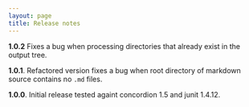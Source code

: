 ```yaml
---
layout: page
title: Release notes
---
```


**1.0.2** Fixes a bug when processing directories that already exist in the output tree.

**1.0.1**.  Refactored version fixes a bug when root directory
of markdown source contains no `.md` files.

**1.0.0**.  Initial release tested againt concordion 1.5 and junit 1.4.12.

